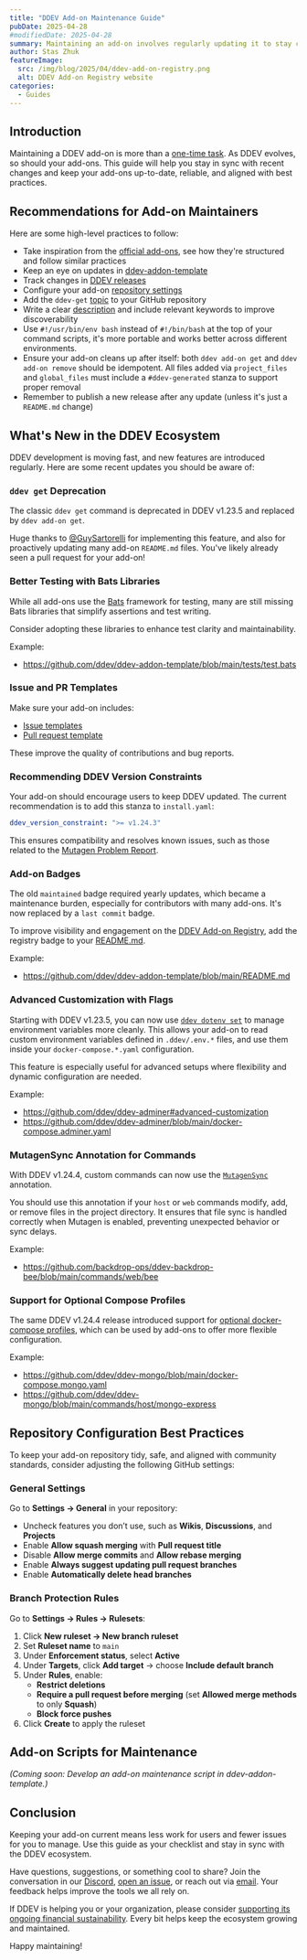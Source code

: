 ```yaml
---
title: "DDEV Add-on Maintenance Guide"
pubDate: 2025-04-28
#modifiedDate: 2025-04-28
summary: Maintaining an add-on involves regularly updating it to stay compatible with new features in both the upstream ddev-addon-template and DDEV itself.
author: Stas Zhuk
featureImage:
  src: /img/blog/2025/04/ddev-add-on-registry.png
  alt: DDEV Add-on Registry website
categories:
  - Guides
---
```


## Introduction

Maintaining a DDEV add-on is more than a [one-time task](advanced-add-on-contributor-training.md). As DDEV evolves, so should your add-ons. This guide will help you stay in sync with recent changes and keep your add-ons up-to-date, reliable, and aligned with best practices.

## Recommendations for Add-on Maintainers

Here are some high-level practices to follow:

- Take inspiration from the [official add-ons](https://addons.ddev.com/), see how they're structured and follow similar practices
- Keep an eye on updates in [ddev-addon-template](https://github.com/ddev/ddev-addon-template)
- Track changes in [DDEV releases](https://github.com/ddev/ddev/releases)
- Configure your add-on [repository settings](#repository-configuration-bestpractices)
- Add the `ddev-get` [topic](https://docs.github.com/en/repositories/managing-your-repositorys-settings-and-features/customizing-your-repository/classifying-your-repository-with-topics) to your GitHub repository
- Write a clear [description](https://github.com/orgs/community/discussions/60507) and include relevant keywords to improve discoverability
- Use `#!/usr/bin/env bash` instead of `#!/bin/bash` at the top of your command scripts, it's more portable and works better across different environments.
- Ensure your add-on cleans up after itself: both `ddev add-on get` and `ddev add-on remove` should be idempotent. All files added via `project_files` and `global_files` must include a `#ddev-generated` stanza to support proper removal
- Remember to publish a new release after any update (unless it's just a `README.md` change)

## What's New in the DDEV Ecosystem

DDEV development is moving fast, and new features are introduced regularly. Here are some recent updates you should be aware of:

### `ddev get` Deprecation

The classic `ddev get` command is deprecated in DDEV v1.23.5 and replaced by `ddev add-on get`.

Huge thanks to [@GuySartorelli](https://github.com/GuySartorelli) for implementing this feature, and also for proactively updating many add-on `README.md` files. You've likely already seen a pull request for your add-on!

### Better Testing with Bats Libraries

While all add-ons use the [Bats](https://bats-core.readthedocs.io/en/stable/) framework for testing, many are still missing Bats libraries that simplify assertions and test writing.

Consider adopting these libraries to enhance test clarity and maintainability.

Example:

- https://github.com/ddev/ddev-addon-template/blob/main/tests/test.bats

### Issue and PR Templates

Make sure your add-on includes:

- [Issue templates](https://github.com/ddev/ddev-addon-template/tree/main/.github/ISSUE_TEMPLATE)
- [Pull request template](https://github.com/ddev/ddev-addon-template/blob/main/.github/PULL_REQUEST_TEMPLATE.md)

These improve the quality of contributions and bug reports.

### Recommending DDEV Version Constraints

Your add-on should encourage users to keep DDEV updated. The current recommendation is to add this stanza to `install.yaml`:

```yaml
ddev_version_constraint: ">= v1.24.3"
```

This ensures compatibility and resolves known issues, such as those related to the [Mutagen Problem Report](open-source-for-the-win.md#mutagen-problemreport).

### Add-on Badges

The old `maintained` badge required yearly updates, which became a maintenance burden, especially for contributors with many add-ons. It's now replaced by a `last commit` badge.

To improve visibility and engagement on the [DDEV Add-on Registry](https://addons.ddev.com), add the registry badge to your [README.md](https://github.com/ddev/ddev-addon-template).

Example:

- https://github.com/ddev/ddev-addon-template/blob/main/README.md

### Advanced Customization with Flags

Starting with DDEV v1.23.5, you can now use [`ddev dotenv set`](https://ddev.readthedocs.io/en/stable/users/usage/commands/#dotenv-set) to manage environment variables more cleanly. This allows your add-on to read custom environment variables defined in `.ddev/.env.*` files, and use them inside your `docker-compose.*.yaml` configuration.

This feature is especially useful for advanced setups where flexibility and dynamic configuration are needed.

Example:

- https://github.com/ddev/ddev-adminer#advanced-customization
- https://github.com/ddev/ddev-adminer/blob/main/docker-compose.adminer.yaml

### MutagenSync Annotation for Commands

With DDEV v1.24.4, custom commands can now use the [`MutagenSync`](https://ddev.readthedocs.io/en/stable/users/extend/custom-commands/#mutagensync-annotation) annotation.

You should use this annotation if your `host` or `web` commands modify, add, or remove files in the project directory. It ensures that file sync is handled correctly when Mutagen is enabled, preventing unexpected behavior or sync delays.

Example:

- https://github.com/backdrop-ops/ddev-backdrop-bee/blob/main/commands/web/bee

### Support for Optional Compose Profiles

The same DDEV v1.24.4 release introduced support for [optional docker-compose profiles](https://ddev.readthedocs.io/en/stable/users/extend/custom-compose-files/#optional-services), which can be used by add-ons to offer more flexible configuration.

Example:

- https://github.com/ddev/ddev-mongo/blob/main/docker-compose.mongo.yaml
- https://github.com/ddev/ddev-mongo/blob/main/commands/host/mongo-express

## Repository Configuration Best Practices

To keep your add-on repository tidy, safe, and aligned with community standards, consider adjusting the following GitHub settings:

### General Settings

Go to **Settings → General** in your repository:

- Uncheck features you don’t use, such as **Wikis**, **Discussions**, and **Projects**
- Enable **Allow squash merging** with **Pull request title**
- Disable **Allow merge commits** and **Allow rebase merging**
- Enable **Always suggest updating pull request branches**
- Enable **Automatically delete head branches**

### Branch Protection Rules

Go to **Settings → Rules → Rulesets**:

1. Click **New ruleset → New branch ruleset**
2. Set **Ruleset name** to `main`
3. Under **Enforcement status**, select **Active**
4. Under **Targets**, click **Add target** → choose **Include default branch**
5. Under **Rules**, enable:
   - **Restrict deletions**
   - **Require a pull request before merging** (set **Allowed merge methods** to only **Squash**)
   - **Block force pushes**
6. Click **Create** to apply the ruleset

## Add-on Scripts for Maintenance

_(Coming soon: Develop an add-on maintenance script in ddev-addon-template.)_

## Conclusion

Keeping your add-on current means less work for users and fewer issues for you to manage. Use this guide as your checklist and stay in sync with the DDEV ecosystem.

Have questions, suggestions, or something cool to share? Join the conversation in our [Discord](/s/discord), [open an issue](https://github.com/ddev/ddev/issues), or reach out via [email](mailto:support%40ddev.com). Your feedback helps improve the tools we all rely on.

If DDEV is helping you or your organization, please consider [supporting its ongoing financial sustainability](/support-ddev/#sponsor-development). Every bit helps keep the ecosystem growing and maintained.

Happy maintaining!
